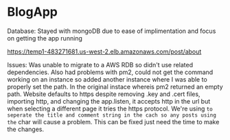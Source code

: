 # BlogApp
Database:
    Stayed with mongoDB due to ease of implimentation and focus on getting the app running

https://temp1-483271681.us-west-2.elb.amazonaws.com/post/about

Issues:
    Was unable to migrate to a AWS RDB so didn't use related dependencies. Also had problems with pm2, could not get the command working on an instance so added another instance where I was able to properly set the path. In the original instace whereis pm2 returned an empty path. Website defaults to https despite removing .key and .cert files, importing http, and changing the app.listen, it accepts http in the url but when selecting a different page it tries the https protocol. We're using ` to seperate the title and comment string in the cach so any posts using the ` char will cause a problem. This can be fixed just need the time to make the changes. 
